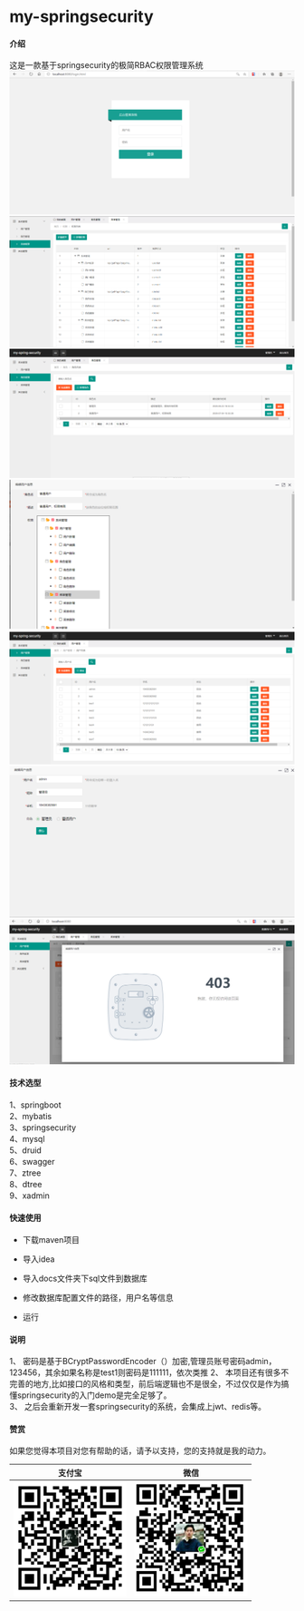 # my-springsecurity
#### 介绍
这是一款基于springsecurity的极简RBAC权限管理系统
![](docs/images/login.PNG)
![](docs/images/menu.PNG)
![](docs/images/role.PNG)
![](docs/images/roleedit.PNG)
![](docs/images/user.PNG)
![](docs/images/useredit.PNG)
![](docs/images/useredit2.PNG)

#### 技术选型
1、springboot  
2、mybatis    
3、springsecurity  
4、mysql  
5、druid  
6、swagger  
7、ztree  
8、dtree  
9、xadmin

#### 快速使用

- 下载maven项目
 
- 导入idea
 
- 导入docs文件夹下sql文件到数据库
 
- 修改数据库配置文件的路径，用户名等信息
 
- 运行

#### 说明

1、 密码是基于BCryptPasswordEncoder（）加密,管理员账号密码admin，123456，其余如果名称是test1则密码是111111，依次类推
2、 本项目还有很多不完善的地方,比如接口的风格和类型，前后端逻辑也不是很全，不过仅仅是作为搞懂springsecurity的入门demo是完全足够了。  
3、 之后会重新开发一套springsecurity的系统，会集成上jwt、redis等。


#### 赞赏
如果您觉得本项目对您有帮助的话，请予以支持，您的支持就是我的动力。

| 支付宝 | 微信 |
| ------ | ---- |
|    <img src="docs/images/支付宝.jpg" width="200px" />    |  <img src="docs/images/wechat.png" width="200px" />    |


 

